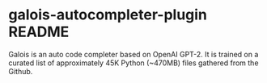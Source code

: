 # galois-autocompleter-plugin README

Galois is an auto code completer based on OpenAI GPT-2. It is trained on a curated list of approximately 45K Python (~470MB) files gathered from the Github.




